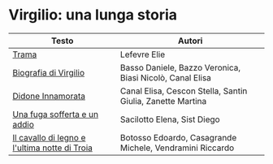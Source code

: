 # Virgilio: una lunga storia

| Testo | Autori |
|-------|--------|
| [Trama](trama.md) | Lefevre Elie |
| [Biografia di Virgilio](biog.md) | Basso Daniele, Bazzo Veronica, Biasi Nicolò, Canal Elisa |
| [Didone Innamorata](didone_innamorata.md) | Canal Elisa, Cescon Stella, Santin Giulia, Zanette Martina |
| [Una fuga sofferta e un addio](fuga_addio.md) | Sacilotto Elena, Sist Diego |
| [Il cavallo di legno e l'ultima notte di Troia](cavallo.md) | Botosso Edoardo, Casagrande Michele, Vendramini Riccardo |
